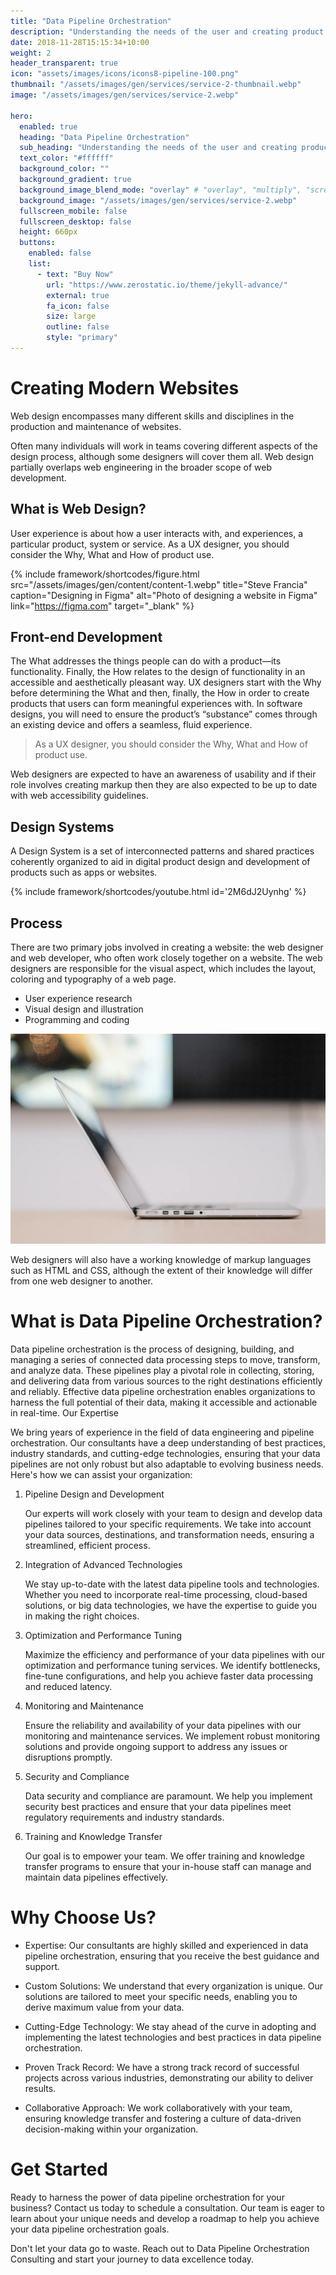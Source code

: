 ```yaml
---
title: "Data Pipeline Orchestration"
description: "Understanding the needs of the user and creating product solutions."
date: 2018-11-28T15:15:34+10:00
weight: 2
header_transparent: true
icon: "assets/images/icons/icons8-pipeline-100.png"
thumbnail: "/assets/images/gen/services/service-2-thumbnail.webp"
image: "/assets/images/gen/services/service-2.webp"

hero:
  enabled: true
  heading: "Data Pipeline Orchestration"
  sub_heading: "Understanding the needs of the user and creating product solutions."
  text_color: "#ffffff"
  background_color: ""
  background_gradient: true
  background_image_blend_mode: "overlay" # "overlay", "multiply", "screen"
  background_image: "/assets/images/gen/services/service-2.webp"
  fullscreen_mobile: false
  fullscreen_desktop: false
  height: 660px
  buttons:
    enabled: false
    list:
      - text: "Buy Now"
        url: "https://www.zerostatic.io/theme/jekyll-advance/"
        external: true
        fa_icon: false
        size: large
        outline: false
        style: "primary"
---
```


# Creating Modern Websites


Web design encompasses many different skills and disciplines in the production and maintenance of websites.

Often many individuals will work in teams covering different aspects of the design process, although some designers will cover them all. Web design partially overlaps web engineering in the broader scope of web development.

## What is Web Design?

User experience is about how a user interacts with, and experiences, a particular product, system or service. As a UX designer, you should consider the Why, What and How of product use.

{% include framework/shortcodes/figure.html src="/assets/images/gen/content/content-1.webp" title="Steve Francia" caption="Designing in Figma" alt="Photo of designing a website in Figma" link="https://figma.com" target="_blank" %}

## Front-end Development

The What addresses the things people can do with a product—its functionality. Finally, the How relates to the design of functionality in an accessible and aesthetically pleasant way. UX designers start with the Why before determining the What and then, finally, the How in order to create products that users can form meaningful experiences with. In software designs, you will need to ensure the product’s “substance” comes through an existing device and offers a seamless, fluid experience.

> As a UX designer, you should consider the Why, What and How of product use.

Web designers are expected to have an awareness of usability and if their role involves creating markup then they are also expected to be up to date with web accessibility guidelines.

## Design Systems

A Design System is a set of interconnected patterns and shared practices coherently organized to aid in digital product design and development of products such as apps or websites.

{% include framework/shortcodes/youtube.html id='2M6dJ2Uynhg' %}

## Process

There are two primary jobs involved in creating a website: the web designer and web developer, who often work closely together on a website. The web designers are responsible for the visual aspect, which includes the layout, coloring and typography of a web page.

- User experience research
- Visual design and illustration
- Programming and coding

![Design In Figma](/assets/images/gen/content/content-2.webp)

Web designers will also have a working knowledge of markup languages such as HTML and CSS, although the extent of their knowledge will differ from one web designer to another.

# What is Data Pipeline Orchestration?

Data pipeline orchestration is the process of designing, building, and managing a series of connected data processing steps to move, transform, and analyze data. These pipelines play a pivotal role in collecting, storing, and delivering data from various sources to the right destinations efficiently and reliably. Effective data pipeline orchestration enables organizations to harness the full potential of their data, making it accessible and actionable in real-time.
Our Expertise

We bring years of experience in the field of data engineering and pipeline orchestration. Our consultants have a deep understanding of best practices, industry standards, and cutting-edge technologies, ensuring that your data pipelines are not only robust but also adaptable to evolving business needs. Here's how we can assist your organization:

1. Pipeline Design and Development

   Our experts will work closely with your team to design and develop data pipelines tailored to your specific requirements. We take into account your data sources, destinations, and transformation needs, ensuring a streamlined, efficient process.

2. Integration of Advanced Technologies

   We stay up-to-date with the latest data pipeline tools and technologies. Whether you need to incorporate real-time processing, cloud-based solutions, or big data technologies, we have the expertise to guide you in making the right choices.

3. Optimization and Performance Tuning

   Maximize the efficiency and performance of your data pipelines with our optimization and performance tuning services. We identify bottlenecks, fine-tune configurations, and help you achieve faster data processing and reduced latency.

4. Monitoring and Maintenance

   Ensure the reliability and availability of your data pipelines with our monitoring and maintenance services. We implement robust monitoring solutions and provide ongoing support to address any issues or disruptions promptly.

5. Security and Compliance

   Data security and compliance are paramount. We help you implement security best practices and ensure that your data pipelines meet regulatory requirements and industry standards.

6. Training and Knowledge Transfer

   Our goal is to empower your team. We offer training and knowledge transfer programs to ensure that your in-house staff can manage and maintain data pipelines effectively.

# Why Choose Us?

- Expertise: Our consultants are highly skilled and experienced in data pipeline orchestration, ensuring that you receive the best guidance and support.

- Custom Solutions: We understand that every organization is unique. Our solutions are tailored to meet your specific needs, enabling you to derive maximum value from your data.

- Cutting-Edge Technology: We stay ahead of the curve in adopting and implementing the latest technologies and best practices in data pipeline orchestration.

- Proven Track Record: We have a strong track record of successful projects across various industries, demonstrating our ability to deliver results.

- Collaborative Approach: We work collaboratively with your team, ensuring knowledge transfer and fostering a culture of data-driven decision-making within your organization.

# Get Started

Ready to harness the power of data pipeline orchestration for your business? Contact us today to schedule a consultation. Our team is eager to learn about your unique needs and develop a roadmap to help you achieve your data pipeline orchestration goals.

Don't let your data go to waste. Reach out to Data Pipeline Orchestration Consulting and start your journey to data excellence today.

